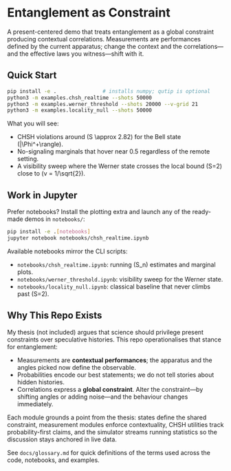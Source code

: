 # Entanglement as Constraint

A present-centered demo that treats entanglement as a global constraint producing contextual correlations. Measurements are performances defined by the current apparatus; change the context and the correlations—and the effective laws you witness—shift with it.

## Quick Start

```bash
pip install -e .               # installs numpy; qutip is optional
python3 -m examples.chsh_realtime --shots 50000
python3 -m examples.werner_threshold --shots 20000 --v-grid 21
python3 -m examples.locality_null --shots 50000
```

What you will see:

- CHSH violations around \(S \approx 2.82\) for the Bell state \(|\Phi^+\rangle\).
- No-signaling marginals that hover near 0.5 regardless of the remote setting.
- A visibility sweep where the Werner state crosses the local bound \(S=2\) close to \(v = 1/\sqrt{2}\).

## Work in Jupyter

Prefer notebooks? Install the plotting extra and launch any of the ready-made demos in `notebooks/`:

```bash
pip install -e .[notebooks]
jupyter notebook notebooks/chsh_realtime.ipynb
```

Available notebooks mirror the CLI scripts:

- `notebooks/chsh_realtime.ipynb`: running \(S_n\) estimates and marginal plots.
- `notebooks/werner_threshold.ipynb`: visibility sweep for the Werner state.
- `notebooks/locality_null.ipynb`: classical baseline that never climbs past \(S=2\).

## Why This Repo Exists

My thesis (not included) argues that science should privilege present constraints over speculative histories. This repo operationalises that stance for entanglement:

- Measurements are **contextual performances**; the apparatus and the angles picked now define the observable.
- Probabilities encode our best statements; we do not tell stories about hidden histories.
- Correlations express a **global constraint**. Alter the constraint—by shifting angles or adding noise—and the behaviour changes immediately.

Each module grounds a point from the thesis: states define the shared constraint, measurement modules enforce contextuality, CHSH utilities track probability-first claims, and the simulator streams running statistics so the discussion stays anchored in live data.

See `docs/glossary.md` for quick definitions of the terms used across the code, notebooks, and examples.
